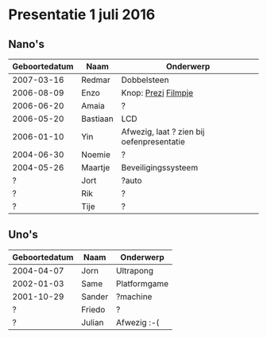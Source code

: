 # Presentatie 1 juli 2016

## Nano's

Geboortedatum|Naam|Onderwerp
---|---|---
2007-03-16|Redmar|Dobbelsteen
2006-08-09|Enzo|Knop: [Prezi](http://prezi.com/zpngvuyxcfno) [Filmpje](Enzo/EnzoKnop20160701.mp4)
2006-06-20|Amaia|?
2006-05-20|Bastiaan|LCD
2006-01-10|Yin|Afwezig, laat ? zien bij oefenpresentatie
2004-06-30|Noemie|?
2004-05-26|Maartje|Beveiligingssysteem
?|Jort|?auto
?|Rik|?
?|Tije|?

## Uno's

Geboortedatum|Naam|Onderwerp
---|---|---
2004-04-07|Jorn|Ultrapong
2002-01-03|Same|Platformgame
2001-10-29|Sander|?machine
?|Friedo|?
?|Julian|Afwezig :-(
